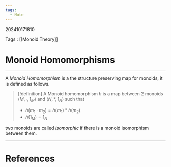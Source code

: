 ```yaml
---
tags:
  - Note
---
```

202410171810

Tags : [[Monoid Theory]]
# Monoid Homomorphisms
---
A *Monoid Homomorphism* is a the structure preserving map for monoids, it is defined as follows.

>[!definition]
>A Monoid homomorphism $h$ is a map between 2 monoids $\langle M, \cdot, 1_{M}\rangle$ and $\langle N, *, 1_{N}\rangle$ such that
>- $h(m_{1} \cdot m_{2}) = h(m_{1}) * h(m_{2})$
>- $h(1_{M})=1_{N}$

two monoids are called *isomorphic* if there is a monoid isomorphism between them.

---
# References
